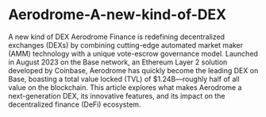 # Aerodrome-A-new-kind-of-DEX
A new kind of DEX
Aerodrome Finance is redefining decentralized exchanges (DEXs) by combining cutting-edge automated market maker (AMM) technology with a unique vote-escrow governance model. Launched in August 2023 on the Base network, an Ethereum Layer 2 solution developed by Coinbase, Aerodrome has quickly become the leading DEX on Base, boasting a total value locked (TVL) of $1.24B—roughly half of all value on the blockchain. This article explores what makes Aerodrome a next-generation DEX, its innovative features, and its impact on the decentralized finance (DeFi) ecosystem.
